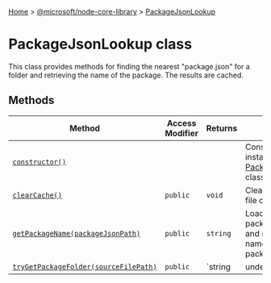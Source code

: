 [Home](./index) &gt; [@microsoft/node-core-library](node-core-library.md) &gt; [PackageJsonLookup](node-core-library.packagejsonlookup.md)

# PackageJsonLookup class

This class provides methods for finding the nearest "package.json" for a folder and retrieving the name of the package. The results are cached.

## Methods

|  Method | Access Modifier | Returns | Description |
|  --- | --- | --- | --- |
|  [`constructor()`](node-core-library.packagejsonlookup.constructor.md) |  |  | Constructs a new instance of the [PackageJsonLookup](node-core-library.packagejsonlookup.md) class |
|  [`clearCache()`](node-core-library.packagejsonlookup.clearcache.md) | `public` | `void` | Clears the internal file cache. |
|  [`getPackageName(packageJsonPath)`](node-core-library.packagejsonlookup.getpackagename.md) | `public` | `string` | Loads the package.json file and returns the name of the package. |
|  [`tryGetPackageFolder(sourceFilePath)`](node-core-library.packagejsonlookup.trygetpackagefolder.md) | `public` | `string | undefined` | Finds the path to the package folder of a given currentPath, by probing upwards from the currentPath until a package.json file is found. If no package.json can be found, undefined is returned. |

